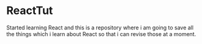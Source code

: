 # ReactTut
Started learning React and this is a repository where i am going to save all the things which i learn about React so that i can revise those at a moment.
